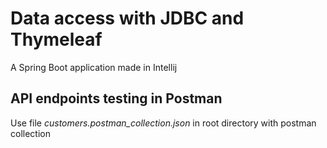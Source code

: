 # Data access with JDBC and Thymeleaf

A Spring Boot application made in Intellij

## API endpoints testing in Postman   
Use file *customers.postman_collection.json* in root directory with postman collection
